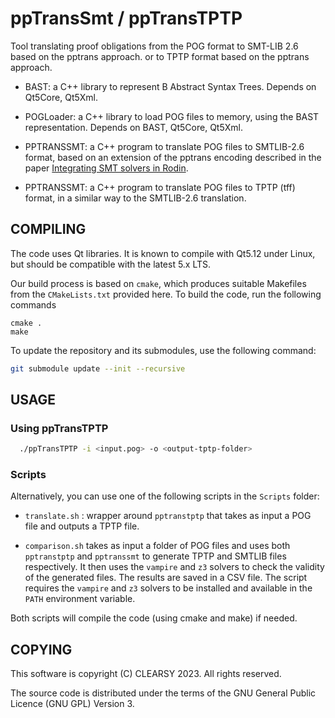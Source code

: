 # ppTransSmt / ppTransTPTP

Tool translating proof obligations from the POG format
to SMT-LIB 2.6 based on the pptrans approach.
or to TPTP format based on the pptrans approach.

* BAST: a C++ library to represent B Abstract Syntax Trees. Depends on Qt5Core, Qt5Xml.

* POGLoader: a C++ library to load POG files to memory, using the BAST
  representation. Depends on BAST, Qt5Core, Qt5Xml.

* PPTRANSSMT: a C++ program to translate POG files to SMTLIB-2.6
  format, based on an extension of the pptrans encoding described in the paper [Integrating SMT solvers in Rodin](http://dx.doi.org/10.3233/SAT190123).

* PPTRANSSMT: a C++ program to translate POG files to TPTP (tff)
  format, in a similar way to the SMTLIB-2.6 translation.

## COMPILING

The code uses Qt libraries. It is known to compile with Qt5.12 under
Linux, but should be compatible with the latest 5.x LTS.

Our build process is based on `cmake`, which produces suitable Makefiles from the `CMakeLists.txt` provided here. To build the code, run the following commands
```
cmake .
make
```

To update the repository and its submodules, use the following command:

```bash
git submodule update --init --recursive
```

## USAGE

### Using ppTransTPTP

```bash
  ./ppTransTPTP -i <input.pog> -o <output-tptp-folder>
```

### Scripts

Alternatively, you can use one of the following scripts in the `Scripts` folder:

* `translate.sh` : wrapper around `pptranstptp` that takes as input a POG file and outputs a TPTP file.  

* `comparison.sh` takes as input a folder of POG files and uses both `pptranstptp` and `pptranssmt` to generate TPTP and SMTLIB files respectively. It then uses the `vampire` and `z3` solvers to check the validity of the generated files. The results are saved in a CSV file. The script requires the `vampire` and `z3` solvers to be installed and available in the `PATH` environment variable.

Both scripts will compile the code (using cmake and make) if needed.

## COPYING


This software is copyright (C) CLEARSY 2023. All rights reserved.

The source code is distributed under the terms of the GNU General Public Licence (GNU GPL) Version 3.